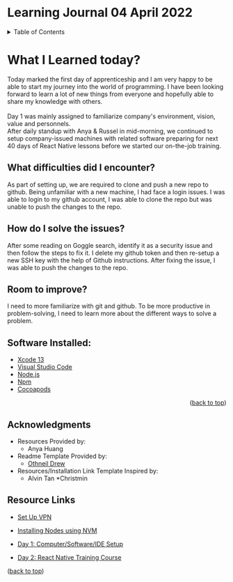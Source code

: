 <div id='top'><div>
<br>
<h1 aligh="center">Learning Journal 04 April 2022</h1>

<details>
  <summary>Table of Contents</summary>
  <ul>
    <li><a href="#What-I-Learned-today"> What I Learned today?</a></li>
    <li><a href="#What-difficulties-did-I-encounter">What difficulties did I encounter?</a></li>
    <li><a href="#How-do-I-solve-the-issues">How do I solve the login issues?</a></li>
    <li><a href="#Room-to-improve">Room to improve?</a></li>
    <li><a href="#Software-Installed">Software Installed</a></li>
    <li><a href="#Acknowledgments">Acknowledgments</a></li>
    <li><a href="#Resource-Links">Resource Links</a></li>
      </ul>
     
        

</details>

# What I Learned today?

Today marked the first day of apprenticeship and I am very happy to be able to start my journey into the world of programming. I have been looking forward to learn a lot of new things from everyone and hopefully able to share my knowledge with others.<br>
<br>
Day 1 was mainly  assigned to familiarize company's environment, vision, value  and personnels.<br>
After daily standup with Anya & Russel in mid-morning, we continued to setup company-issued machines with  related software preparing for next 40 days of  React Native lessons before we started our on-the-job training.<br>


## What difficulties did I encounter?

As part of setting up, we are required to clone and push a new repo to github. Being unfamiliar with a new machine, I had face a login issues. I was able to login to my github account, I was able to clone the repo but was unable to push the changes to the repo.

## How do I solve the issues?

After some reading on Goggle search, identify it as a security issue and then follow the steps to fix it.
I delete my github token and then re-setup a new SSH key with the help of Github instructions.
After fixing the issue, I was able to push the changes to the repo.

## Room to improve?
I need to more familiarize with git and github.
To be more productive in problem-solving, I need to learn more about the different ways to solve a problem.

## Software Installed:
* [Xcode 13](https://developer.apple.com/xcode/)
* [Visual Studio Code](https://code.visualstudio.com/)
* [Node.js](https://nodejs.org/en/)
* [Npm](https://www.npmjs.com/)
* [Cocoapods](https://cocoapods.org)

<p align="right">(<a href="#top">back to top</a>)</p>

## Acknowledgments
* Resources Provided by:
    * Anya Huang
* Readme  Template Provided by:
  * [Othneil Drew](https://github.com/othneildrew/Best-README-Template)
* Resources/Installation Link Template Inspired by:
    * Alvin Tan
    *Christmin 

## Resource Links
* [Set Up VPN](https://drive.google.com/drive/folders/1zX37rof2u_ZkxZECg0OvjTi_5zcyRAz6)

* [Installing Nodes using NVM](https://docs.google.com/document/u/0/d/1dhSSTBQFAjUeBQ5ldD81IaC7koNznq4zCHfH1qmHDzM/mobilebasic?usp=gmail_thread)

* [Day 1: Computer/Software/IDE Setup](https://docs.google.com/document/d/1Mdpnr2owPIfNweP-585h9gG_6qRJ7o5y29WdMhK35w0/edit#heading=h.qgdfwuj69koo)

* [Day 2: React Native Training Course](https://docs.google.com/document/d/1xVfj6FU5U66KOUrjjZkWJ3uAaclqmt_RvZVPtJvKo6w/edit)

<p align="left">(<a href="#top">back to top</a>)</p>
